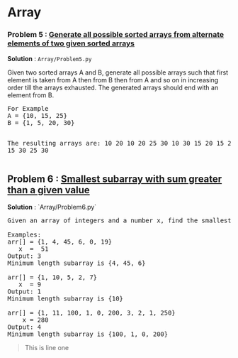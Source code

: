 # Array



<h3> Problem 5 : 
<a href='http://www.geeksforgeeks.org/generate-all-possible-sorted-arrays-from-alternate-elements-of-two-given-arrays/'>
Generate all possible sorted arrays from alternate elements of two given sorted arrays</a> </h3>

<b>Solution</b> : `Array/Problem5.py`

<p>Given two sorted arrays A and B, 
generate all possible arrays such that first element is taken 
from A then from B then from A and so on in increasing order till the arrays exhausted. 
The generated arrays should end with an element from B.
</p>
<pre>
For Example 
A = {10, 15, 25}
B = {1, 5, 20, 30}

The resulting arrays are:
  10 20
  10 20 25 30
  10 30
  15 20
  15 20 25 30
  15 30
  25 30
</pre>

<h2><b>Problem 6 : </b><a href='http://www.geeksforgeeks.org/minimum-length-subarray-sum-greater-given-value/'>
Smallest subarray with sum greater than a given value</a></h2>
<b>Solution</b> : `Array/Problem6.py`

<br/>

<pre>
Given an array of integers and a number x, find the smallest subarray with sum greater than the given value

Examples:
arr[] = {1, 4, 45, 6, 0, 19}
   x  =  51
Output: 3
Minimum length subarray is {4, 45, 6}

arr[] = {1, 10, 5, 2, 7}
   x  = 9
Output: 1
Minimum length subarray is {10}

arr[] = {1, 11, 100, 1, 0, 200, 3, 2, 1, 250}
    x = 280
Output: 4
Minimum length subarray is {100, 1, 0, 200}
</pre>

>This is line one